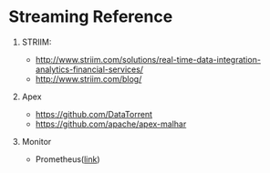 # Streaming Reference

1. STRIIM: 
    - http://www.striim.com/solutions/real-time-data-integration-analytics-financial-services/
    - http://www.striim.com/blog/

2. Apex
    - https://github.com/DataTorrent
    - https://github.com/apache/apex-malhar

3. Monitor
    - Prometheus([link](http://example.co://zhuanlan.zhihu.com/p/24811652 "Prometheus"))
